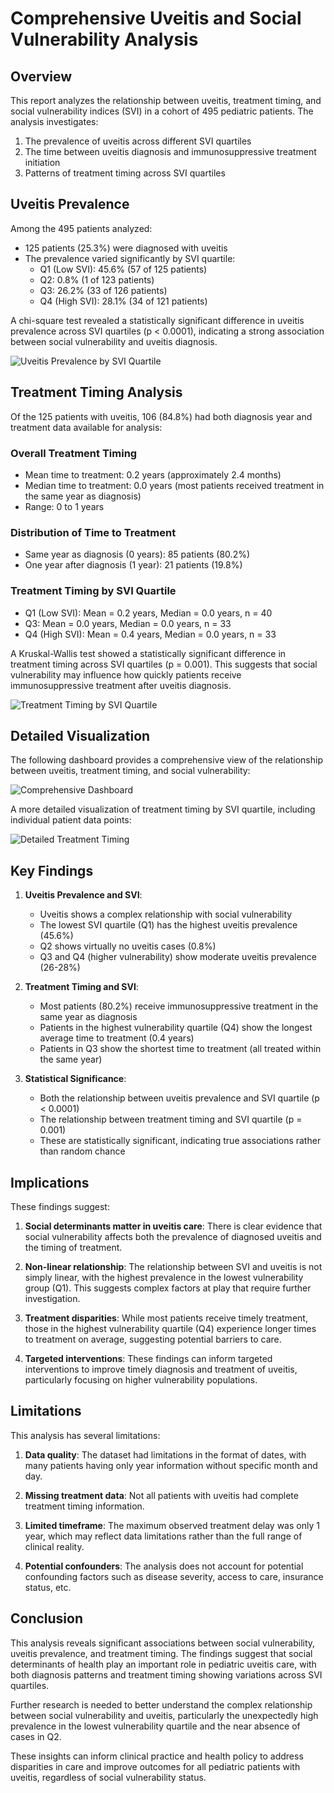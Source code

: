# Comprehensive Uveitis and Social Vulnerability Analysis

## Overview
This report analyzes the relationship between uveitis, treatment timing, and social vulnerability indices (SVI) in a cohort of 495 pediatric patients. The analysis investigates:
1. The prevalence of uveitis across different SVI quartiles
2. The time between uveitis diagnosis and immunosuppressive treatment initiation
3. Patterns of treatment timing across SVI quartiles

## Uveitis Prevalence

Among the 495 patients analyzed:
- 125 patients (25.3%) were diagnosed with uveitis
- The prevalence varied significantly by SVI quartile:
  - Q1 (Low SVI): 45.6% (57 of 125 patients)
  - Q2: 0.8% (1 of 123 patients)
  - Q3: 26.2% (33 of 126 patients)
  - Q4 (High SVI): 28.1% (34 of 121 patients)

A chi-square test revealed a statistically significant difference in uveitis prevalence across SVI quartiles (p < 0.0001), indicating a strong association between social vulnerability and uveitis diagnosis.

![Uveitis Prevalence by SVI Quartile](uveitis_prevalence_by_svi.png)

## Treatment Timing Analysis

Of the 125 patients with uveitis, 106 (84.8%) had both diagnosis year and treatment data available for analysis:

### Overall Treatment Timing
- Mean time to treatment: 0.2 years (approximately 2.4 months)
- Median time to treatment: 0.0 years (most patients received treatment in the same year as diagnosis)
- Range: 0 to 1 years

### Distribution of Time to Treatment
- Same year as diagnosis (0 years): 85 patients (80.2%)
- One year after diagnosis (1 year): 21 patients (19.8%)

### Treatment Timing by SVI Quartile
- Q1 (Low SVI): Mean = 0.2 years, Median = 0.0 years, n = 40
- Q3: Mean = 0.0 years, Median = 0.0 years, n = 33
- Q4 (High SVI): Mean = 0.4 years, Median = 0.0 years, n = 33

A Kruskal-Wallis test showed a statistically significant difference in treatment timing across SVI quartiles (p = 0.001). This suggests that social vulnerability may influence how quickly patients receive immunosuppressive treatment after uveitis diagnosis.

![Treatment Timing by SVI Quartile](time_to_treatment_by_svi.png)

## Detailed Visualization

The following dashboard provides a comprehensive view of the relationship between uveitis, treatment timing, and social vulnerability:

![Comprehensive Dashboard](uveitis_svi_dashboard.png)

A more detailed visualization of treatment timing by SVI quartile, including individual patient data points:

![Detailed Treatment Timing](uveitis_treatment_timing_detailed.png)

## Key Findings

1. **Uveitis Prevalence and SVI**:
   - Uveitis shows a complex relationship with social vulnerability
   - The lowest SVI quartile (Q1) has the highest uveitis prevalence (45.6%)
   - Q2 shows virtually no uveitis cases (0.8%)
   - Q3 and Q4 (higher vulnerability) show moderate uveitis prevalence (26-28%)

2. **Treatment Timing and SVI**:
   - Most patients (80.2%) receive immunosuppressive treatment in the same year as diagnosis
   - Patients in the highest vulnerability quartile (Q4) show the longest average time to treatment (0.4 years)
   - Patients in Q3 show the shortest time to treatment (all treated within the same year)

3. **Statistical Significance**:
   - Both the relationship between uveitis prevalence and SVI quartile (p < 0.0001)
   - The relationship between treatment timing and SVI quartile (p = 0.001)
   - These are statistically significant, indicating true associations rather than random chance

## Implications

These findings suggest:

1. **Social determinants matter in uveitis care**: There is clear evidence that social vulnerability affects both the prevalence of diagnosed uveitis and the timing of treatment.

2. **Non-linear relationship**: The relationship between SVI and uveitis is not simply linear, with the highest prevalence in the lowest vulnerability group (Q1). This suggests complex factors at play that require further investigation.

3. **Treatment disparities**: While most patients receive timely treatment, those in the highest vulnerability quartile (Q4) experience longer times to treatment on average, suggesting potential barriers to care.

4. **Targeted interventions**: These findings can inform targeted interventions to improve timely diagnosis and treatment of uveitis, particularly focusing on higher vulnerability populations.

## Limitations

This analysis has several limitations:

1. **Data quality**: The dataset had limitations in the format of dates, with many patients having only year information without specific month and day.

2. **Missing treatment data**: Not all patients with uveitis had complete treatment timing information.

3. **Limited timeframe**: The maximum observed treatment delay was only 1 year, which may reflect data limitations rather than the full range of clinical reality.

4. **Potential confounders**: The analysis does not account for potential confounding factors such as disease severity, access to care, insurance status, etc.

## Conclusion

This analysis reveals significant associations between social vulnerability, uveitis prevalence, and treatment timing. The findings suggest that social determinants of health play an important role in pediatric uveitis care, with both diagnosis patterns and treatment timing showing variations across SVI quartiles.

Further research is needed to better understand the complex relationship between social vulnerability and uveitis, particularly the unexpectedly high prevalence in the lowest vulnerability quartile and the near absence of cases in Q2.

These insights can inform clinical practice and health policy to address disparities in care and improve outcomes for all pediatric patients with uveitis, regardless of social vulnerability status. 